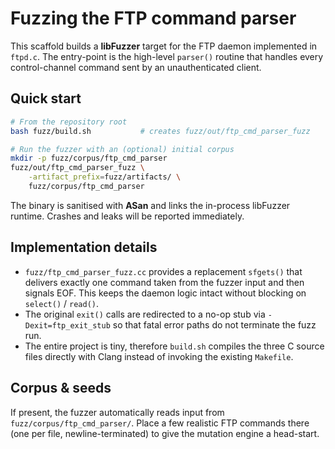 # Fuzzing the FTP command parser

This scaffold builds a **libFuzzer** target for the FTP daemon implemented in
`ftpd.c`.  The entry-point is the high-level `parser()` routine that handles
every control-channel command sent by an unauthenticated client.

## Quick start

```bash
# From the repository root
bash fuzz/build.sh           # creates fuzz/out/ftp_cmd_parser_fuzz

# Run the fuzzer with an (optional) initial corpus
mkdir -p fuzz/corpus/ftp_cmd_parser
fuzz/out/ftp_cmd_parser_fuzz \
    -artifact_prefix=fuzz/artifacts/ \
    fuzz/corpus/ftp_cmd_parser
```

The binary is sanitised with **ASan** and links the in-process libFuzzer
runtime.  Crashes and leaks will be reported immediately.

## Implementation details

* `fuzz/ftp_cmd_parser_fuzz.cc` provides a replacement `sfgets()` that delivers
  exactly one command taken from the fuzzer input and then signals EOF.  This
  keeps the daemon logic intact without blocking on `select()` / `read()`.
* The original `exit()` calls are redirected to a no-op stub via
  `-Dexit=ftp_exit_stub` so that fatal error paths do not terminate the fuzz
  run.
* The entire project is tiny, therefore `build.sh` compiles the three C source
  files directly with Clang instead of invoking the existing `Makefile`.

## Corpus & seeds

If present, the fuzzer automatically reads input from
`fuzz/corpus/ftp_cmd_parser/`.  Place a few realistic FTP commands there (one
per file, newline-terminated) to give the mutation engine a head-start.

